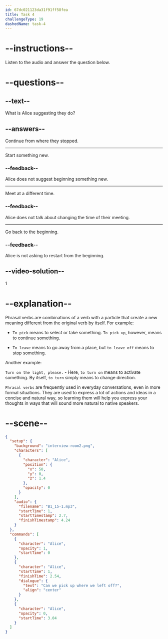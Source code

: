 ```yaml
---
id: 67dc021123da31f91ff58fea
title: Task 4
challengeType: 19
dashedName: task-4
---
```


<!-- (Audio) Alice: Can we pick up where we left off? -->

# --instructions--

Listen to the audio and answer the question below.

# --questions--

## --text--

What is Alice suggesting they do?

## --answers--

Continue from where they stopped.

---

Start something new.

### --feedback--

Alice does not suggest beginning something new.

---

Meet at a different time.

### --feedback--

Alice does not talk about changing the time of their meeting.

---

Go back to the beginning.

### --feedback--

Alice is not asking to restart from the beginning.

## --video-solution--

1

# --explanation--

Phrasal verbs are combinations of a verb with a particle that create a new meaning different from the original verb by itself. For example:

- `To pick` means to select or take something. `To pick up`, however, means to continue something.

- `To leave` means to go away from a place, but `to leave off` means to stop something.

Another example:

`Turn on the light, please.` - Here, `to turn on` means to activate something. By itself, `to turn` simply means to change direction.

`Phrasal verbs` are frequently used in everyday conversations, even in more formal situations. They are used to express a lot of actions and ideas in a concise and natural way, so learning them will help you express your thoughts in ways that will sound more natural to native speakers.

# --scene--

```json
{
  "setup": {
    "background": "interview-room2.png",
    "characters": [
      {
        "character": "Alice",
        "position": {
          "x": 50,
          "y": 0,
          "z": 1.4
        },
        "opacity": 0
      }
    ],
    "audio": {
      "filename": "B1_15-1.mp3",
      "startTime": 1,
      "startTimestamp": 2.7,
      "finishTimestamp": 4.24
    }
  },
  "commands": [
    {
      "character": "Alice",
      "opacity": 1,
      "startTime": 0
    },
    {
      "character": "Alice",
      "startTime": 1,
      "finishTime": 2.54,
      "dialogue": {
        "text": "Can we pick up where we left off?",
        "align": "center"
      }
    },
    {
      "character": "Alice",
      "opacity": 0,
      "startTime": 3.04
    }
  ]
}
```
